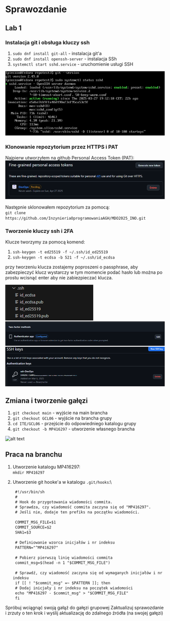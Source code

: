 # Sprawozdanie

## Lab 1

### Instalacja git i obsługa kluczy ssh

1. `sudo dnf install git-all` - instalacja git'a
2. `sudo dnf install openssh-server` - instalacja SSh
3. `systemctl start sshd.service` - uruchomienie usługi SSH

![alt text](lab1_ss/1_git_ssh.png)

### Klonowanie repozytorium przez HTTPS i PAT
Najpierw utworzyłem na github Personal Access Token (PAT):
![Personal access token](lab1_ss/2_PAT.png)

Następnie sklonowałem repozytorium za pomocą:\
`git clone https://github.com/InzynieriaOprogramowaniaAGH/MDO2025_INO.git`

### Tworzenie kluczy ssh i 2FA
Klucze tworzymy za pomocą komend:
  1. `ssh-keygen -t ed25519 -f ~/.ssh/id_ed25519`
  2. `ssh-keygen -t ecdsa -b 521 -f ~/.ssh/id_ecdsa`

przy tworzeniu klucza zostajemy poproszeni o passphrase, aby zabezpieczyć klucz wystarczy w tym momencie podać hasło lub można po prostu wcisnąć enter aby nie zabiezpieczać klucza.

![alt text](lab1_ss/3_klucze_ssh.png)
![alt text](lab1_ss/4_2FA.png)
![alt text](lab1_ss/5_SSH_github.png)

## Zmiana i tworzenie gałęzi
  1. `git checkout main` - wyjście na main brancha
  2. `git checkout GCL06` - wyjście na brancha grupy
  3. `cd ITE/GCL06` - przejście do odpowiedniego katalogu grupy
  2. `git checkout -b MP416297` - utworzenie własnego brancha

![alt text](image-4.png)

## Praca na branchu

1. Utworzenie katalogu MP416297:\
`mkdir MP416297`
2. Utworzenie git hooke'a w katalogu `.git/hooks`:\

        #!/usr/bin/sh
        #
        # Hook do przygotowania wiadomości commita.
        # Sprawdza, czy wiadomość commita zaczyna się od "MP416297".
        # Jeśli nie, dodaje ten prefiks na początku wiadomości.

        COMMIT_MSG_FILE=$1
        COMMIT_SOURCE=$2
        SHA1=$3

        # Definiowanie wzorca inicjałów i nr indeksu
        PATTERN="^MP416297" 

        # Pobierz pierwszą linię wiadomości commita
        commit_msg=$(head -n 1 "$COMMIT_MSG_FILE")

        # Sprawdź, czy wiadomość zaczyna się od wymaganych inicjałów i nr indeksu
        if [[ ! "$commit_msg" =~ $PATTERN ]]; then
        # Dodaj inicjały i nr indeksu na początek wiadomości
        echo "MP416297 - $commit_msg" > "$COMMIT_MSG_FILE"
        fi


Spróbuj wciągnąć swoją gałąź do gałęzi grupowej
Zaktualizuj sprawozdanie i zrzuty o ten krok i wyślij aktualizację do zdalnego źródła (na swojej gałęzi)
